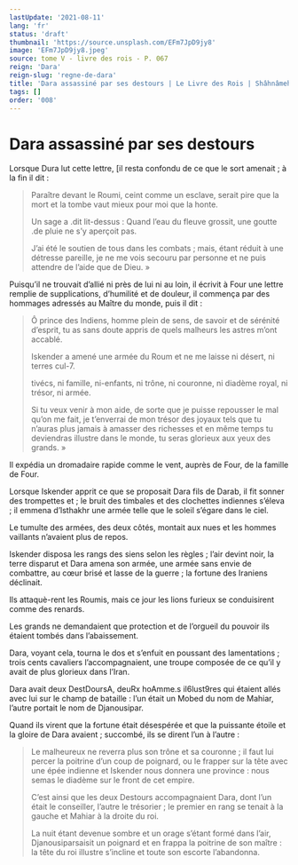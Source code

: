 ```yaml
---
lastUpdate: '2021-08-11'
lang: 'fr'
status: 'draft'
thumbnail: 'https://source.unsplash.com/EFm7JpD9jy8'
image: 'EFm7JpD9jy8.jpeg'
source: tome V - livre des rois - P. 067
reign: 'Dara'
reign-slug: 'regne-de-dara'
title: 'Dara assassiné par ses destours | Le Livre des Rois | Shâhnâmeh'
tags: []
order: '008'
---
```


<!-- LTeX: language=fr -->

# Dara assassiné par ses destours

Lorsque Dura lut cette lettre, [il resta confondu de ce que le sort amenait ; à la fin il dit :

> Paraître devant le Roumi, ceint comme un esclave, serait pire que la mort et la tombe vaut mieux pour moi que la honte.
>
> Un sage a .dit lit-dessus : Quand l’eau du fleuve grossit, une goutte .de pluie ne s’y aperçoit pas.
>
> J’ai été le soutien de tous dans les combats ; mais, étant réduit à une détresse pareille, je ne me vois secouru par personne et ne puis attendre de l’aide que de Dieu. »

Puisqu’il ne trouvait d’allié ni près de lui ni au loin, il écrivit à Four une lettre remplie de supplications, d’humilité et de douleur, il commença par des hommages adressés au Maître du monde, puis il dit :

> Ô prince des Indiens, homme plein de sens, de savoir et de sérénité d’esprit, tu as sans doute appris de quels malheurs les astres m’ont accablé.
>
> Iskender a amené une armée du Roum et ne me laisse ni désert, ni terres cul-7.
>
> tivécs, ni famille, ni-enfants, ni trône, ni couronne, ni diadème royal, ni trésor, ni armée.
>
> Si tu veux venir à mon aide, de sorte que je puisse repousser le mal qu’on me fait, je t’enverrai de mon trésor des joyaux tels que tu n’auras plus jamais à amasser des richesses et en même temps tu deviendras illustre dans le monde, tu seras glorieux aux yeux des grands. »

Il expédia un dromadaire rapide comme le vent, auprès de Four, de la famille de Four.

Lorsque Iskender apprit ce que se proposait Dara fils de Darab, il fit sonner des trompettes et ; le bruit des timbales et des clochettes indiennes s’éleva ; il emmena d’lsthakhr une armée telle que le soleil s’égare dans le ciel.

Le tumulte des armées, des deux côtés, montait aux nues et les hommes vaillants n’avaient plus de repos.

Iskender disposa les rangs des siens selon les règles ; l’air devint noir, la terre disparut et Dara amena son armée, une armée sans envie de combattre, au cœur brisé et lasse de la guerre ; la fortune des Iraniens déclinait.

Ils attaquè-rent les Roumis, mais ce jour les lions furieux se conduisirent comme des renards.

Les grands ne demandaient que protection et de l’orgueil du pouvoir ils étaient tombés dans l’abaissement.

Dara, voyant cela, tourna le dos et s’enfuit en poussant des lamentations ; trois cents cavaliers l’accompagnaient, une troupe composée de ce qu’il y avait de plus glorieux dans l’Iran.

Dara avait deux DestDoursA, deuRx hoAmme.s il6lust9res qui étaient allés avec lui sur le champ de bataille : l’un était un Mobed du nom de Mahiar, l’autre portait le nom de Djanousipar.

Quand ils virent que la fortune était désespérée et que la puissante étoile et la gloire de Dara avaient ; succombé, ils se dirent l’un à l’autre :

> Le malheureux ne reverra plus son trône et sa couronne ; il faut lui percer la poitrine d’un coup de poignard, ou le frapper sur la tête avec une épée indienne et Iskender nous donnera une province : nous semas le diadème sur le front de cet empire.
>
> C’est ainsi que les deux Destours accompagnaient Dara, dont l’un était le conseiller, l’autre le trésorier ; le premier en rang se tenait à la gauche et Mahiar à la droite du roi.
>
> La nuit étant devenue sombre et un orage s’étant formé dans l’air, Djanousiparsaisit un poignard et en frappa la poitrine de son maître : la tête du roi illustre s’incline et toute son escorte l’abandonna.
